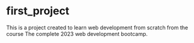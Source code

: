 # first_project

This is a project created to learn web development from scratch from the course The complete 2023 web development bootcamp.
